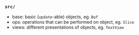 

### `src/`

- base: basic (`update`-able) objects, eg. `Buf`
- ops: operations that can be performed on object, eg. `Slice`
- views: different presentations of objects, eg. `TextView`
